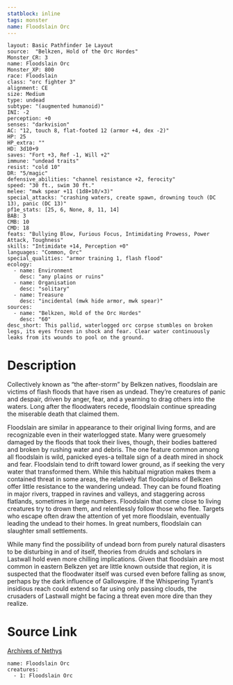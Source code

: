 ```yaml
---
statblock: inline
tags: monster
name: Floodslain Orc
---
```

```statblock
layout: Basic Pathfinder 1e Layout
source:  "Belkzen, Hold of the Orc Hordes"
Monster_CR: 3
name: Floodslain Orc
Monster_XP: 800
race: Floodslain
class: "orc fighter 3"
alignment: CE
size: Medium
type: undead
subtype: "(augmented humanoid)"
INI: -2
perception: +0
senses: "darkvision"
AC: "12, touch 8, flat-footed 12 (armor +4, dex -2)"
HP: 25
HP_extra: ""
HD: 3d10+9
saves: "Fort +3, Ref -1, Will +2"
immune: "undead traits"
resist: "cold 10"
DR: "5/magic"
defensive_abilities: "channel resistance +2, ferocity"
speed: "30 ft., swim 30 ft."
melee: "mwk spear +11 (1d8+10/×3)"
special_attacks: "crashing waters, create spawn, drowning touch (DC 13), panic (DC 13)"
pf1e_stats: [25, 6, None, 8, 11, 14]
BAB: 3
CMB: 10
CMD: 18
feats: "Bullying Blow, Furious Focus, Intimidating Prowess, Power Attack, Toughness"
skills: "Intimidate +14, Perception +0"
languages: "Common, Orc"
special_qualities: "armor training 1, flash flood"
ecology:
  - name: Environment
    desc: "any plains or ruins"
  - name: Organisation
    desc: "solitary"
  - name: Treasure
    desc: "incidental (mwk hide armor, mwk spear)"
sources:
  - name: "Belkzen, Hold of the Orc Hordes"
    desc: "60"
desc_short: This pallid, waterlogged orc corpse stumbles on broken legs, its eyes frozen in shock and fear. Clear water continuously leaks from its wounds to pool on the ground.
```
# Description
Collectively known as “the after-storm” by Belkzen natives, floodslain are victims of flash floods that have risen as undead. They’re creatures of panic and despair, driven by anger, fear, and a yearning to drag others into the waters. Long after the floodwaters recede, floodslain continue spreading the miserable death that claimed them.

Floodslain are similar in appearance to their original living forms, and are recognizable even in their waterlogged state. Many were gruesomely damaged by the floods that took their lives, though, their bodies battered and broken by rushing water and debris. The one feature common among all floodslain is wild, panicked eyes-a telltale sign of a death mired in shock and fear. Floodslain tend to drift toward lower ground, as if seeking the very water that transformed them. While this habitual migration makes them a contained threat in some areas, the relatively flat floodplains of Belkzen offer little resistance to the wandering undead. They can be found floating in major rivers, trapped in ravines and valleys, and staggering across flatlands, sometimes in large numbers. Floodslain that come close to living creatures try to drown them, and relentlessly follow those who flee. Targets who escape often draw the attention of yet more floodslain, eventually leading the undead to their homes. In great numbers, floodslain can slaughter small settlements.

While many find the possibility of undead born from purely natural disasters to be disturbing in and of itself, theories from druids and scholars in Lastwall hold even more chilling implications. Given that floodslain are most common in eastern Belkzen yet are little known outside that region, it is suspected that the floodwater itself was cursed even before falling as snow, perhaps by the dark influence of Gallowspire. If the Whispering Tyrant’s insidious reach could extend so far using only passing clouds, the crusaders of Lastwall might be facing a threat even more dire than they realize.
# Source Link
[Archives of Nethys](https://aonprd.com/MonsterDisplay.aspx?ItemName=Floodslain%20Orc)
```encounter-table
name: Floodslain Orc
creatures:
  - 1: Floodslain Orc
```
